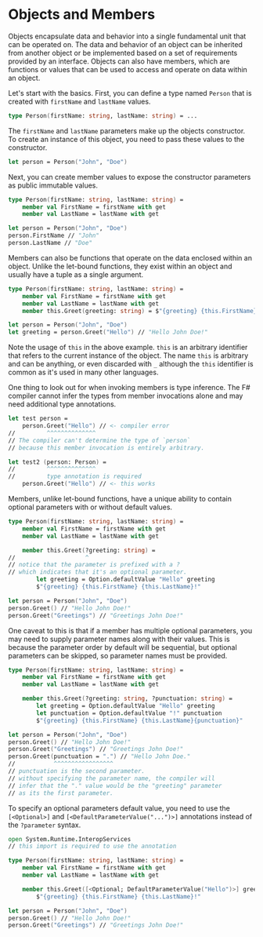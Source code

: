 # Objects and Members

Objects encapsulate data and behavior into a single fundamental unit that can be operated on. The data and behavior of an object can be inherited from another object or be implemented based on a set of requirements provided by an interface. Objects can also have members, which are functions or values that can be used to access and operate on data within an object.

Let's start with the basics. First, you can define a type named `Person` that is created with `firstName` and `lastName` values.

```fsharp
type Person(firstName: string, lastName: string) = ...
```

The `firstName` and `lastName` parameters make up the objects constructor. To create an instance of this object, you need to pass these values to the constructor.

```fsharp
let person = Person("John", "Doe")
```

Next, you can create member values to expose the constructor parameters as public immutable values.

```fsharp
type Person(firstName: string, lastName: string) =
    member val FirstName = firstName with get
    member val LastName = lastName with get

let person = Person("John", "Doe")
person.FirstName // "John"
person.LastName // "Doe"
```

Members can also be functions that operate on the data enclosed within an object. Unlike the let-bound functions, they exist within an object and usually have a tuple as a single argument.

```fsharp
type Person(firstName: string, lastName: string) =
    member val FirstName = firstName with get
    member val LastName = lastName with get
    member this.Greet(greeting: string) = $"{greeting} {this.FirstName} {this.LastName}!"

let person = Person("John", "Doe")
let greeting = person.Greet("Hello") // "Hello John Doe!"
```

Note the usage of `this` in the above example. `this` is an arbitrary identifier that refers to the current instance of the object. The name `this` is arbitrary and can be anything, or even discarded with `_` although the `this` identifier is common as it's used in many other languages.

One thing to look out for when invoking members is type inference. The F# compiler cannot infer the types from member invocations alone and may need additional type annotations.

```fsharp
let test person =
    person.Greet("Hello") // <- compiler error
//         ^^^^^^^^^^^^^^
// The compiler can't determine the type of `person`
// because this member invocation is entirely arbitrary.

let test2 (person: Person) =
//         ^^^^^^^^^^^^^^
//         type annotation is required
    person.Greet("Hello") // <- this works
```

Members, unlike let-bound functions, have a unique ability to contain optional parameters with or without default values.

```fsharp
type Person(firstName: string, lastName: string) =
    member val FirstName = firstName with get
    member val LastName = lastName with get

    member this.Greet(?greeting: string) =
//                    ^
// notice that the parameter is prefixed with a ?
// which indicates that it's an optional parameter.
        let greeting = Option.defaultValue "Hello" greeting
        $"{greeting} {this.FirstName} {this.LastName}!"

let person = Person("John", "Doe")
person.Greet() // "Hello John Doe!"
person.Greet("Greetings") // "Greetings John Doe!"
```

One caveat to this is that if a member has multiple optional parameters, you may need to supply parameter names along with their values. This is because the parameter order by default will be sequential, but optional parameters can be skipped, so parameter names must be provided. 

```fsharp
type Person(firstName: string, lastName: string) =
    member val FirstName = firstName with get
    member val LastName = lastName with get

    member this.Greet(?greeting: string, ?punctuation: string) =
        let greeting = Option.defaultValue "Hello" greeting
        let punctuation = Option.defaultValue "!" punctuation
        $"{greeting} {this.FirstName} {this.LastName}{punctuation}"

let person = Person("John", "Doe")
person.Greet() // "Hello John Doe!"
person.Greet("Greetings") // "Greetings John Doe!"
person.Greet(punctuation = ".") // "Hello John Doe."
//           ^^^^^^^^^^^^^^^^^
// punctuation is the second parameter.
// without specifying the parameter name, the compiler will
// infer that the "." value would be the "greeting" parameter
// as its the first parameter.
```

To specify an optional parameters default value, you need to use the `[<Optional>]` and `[<DefaultParameterValue("...")>]` annotations instead of the `?parameter` syntax.

```fsharp
open System.Runtime.InteropServices
// this import is required to use the annotation

type Person(firstName: string, lastName: string) =
    member val FirstName = firstName with get
    member val LastName = lastName with get

    member this.Greet([<Optional; DefaultParameterValue("Hello")>] greeting: string) =
        $"{greeting} {this.FirstName} {this.LastName}!"

let person = Person("John", "Doe")
person.Greet() // "Hello John Doe!"
person.Greet("Greetings") // "Greetings John Doe!"
```